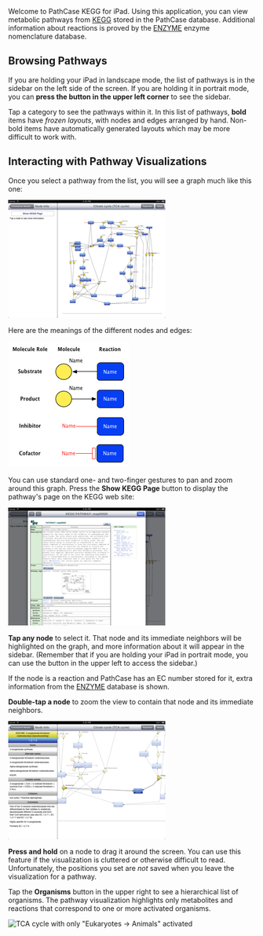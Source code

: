 Welcome to PathCase KEGG for iPad. Using this application, you can view
metabolic pathways from [KEGG] stored in the PathCase database. Additional
information about reactions is proved by the [ENZYME] enzyme nomenclature
database.

[KEGG]: http://www.kegg.com/
[ENZYME]: http://enzyme.expasy.org/

## Browsing Pathways

If you are holding your iPad in landscape mode, the list of pathways is in the
sidebar on the left side of the screen. If you are holding it in portrait mode,
you can **press the button in the upper left corner** to see the sidebar.

Tap a category to see the pathways within it. In this list of pathways, **bold**
items have *frozen layouts*, with nodes and edges arranged by hand. Non-bold
items have automatically generated layouts which may be more difficult to work
with.

## Interacting with Pathway Visualizations

Once you select a pathway from the list, you will see a graph much like this
one:

![Visualization of the TCA Cycle](pathway.png)

Here are the meanings of the different nodes and edges:

![Node and edge types](node_legend.png)

You can use standard one- and two-finger gestures to pan and zoom around this
graph. Press the **Show KEGG Page** button to display the pathway's page on the
KEGG web site:

![KEGG web site for the TCA Cycle](kegg_web_site.png)

<!-- sometimes vim's syntax highlighting is not so good -->

**Tap any node** to select it. That node and its immediate neighbors will be
highlighted on the graph, and more information about it will appear in the
sidebar. (Remember that if you are holding your iPad in portrait mode, you can
use the button in the upper left to access the sidebar.)

If the node is a reaction and PathCase has an EC number stored for it, extra
information from the [ENZYME] database is shown.

**Double-tap a node** to zoom the view to contain that node and its immediate
neighbors.

![Selecting a node](selection_info.png)

**Press and hold** on a node to drag it around the screen. You can use this
feature if the visualization is cluttered or otherwise difficult to read.
Unfortunately, the positions you set are *not* saved when you leave the
visualization for a pathway.

Tap the **Organisms** button in the upper right to see a hierarchical list of
organisms. The pathway visualization highlights only metabolites and reactions
that correspond to one or more activated organisms.

![TCA cycle with only "Eukaryotes &#x2192; Animals"
activated](animals_only_graph.png)

